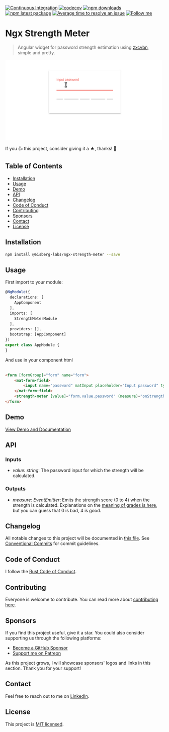 [![Continuous Integration](https://github.com/eisberg-labs/ngx-strength-meter/actions/workflows/ci.yml/badge.svg)](https://github.com/eisberg-labs/ngx-strength-meter/actions/workflows/ci.yml)
[![codecov](https://codecov.io/gh/eisberg-labs/ngx-strength-meter/branch/master/graph/badge.svg?token=GQCS6ZEVU3)](https://codecov.io/gh/eisberg-labs/ngx-strength-meter)
[![npm downloads](https://img.shields.io/npm/dm/@eisberg-labs/ngx-strength-meter.svg)](https://www.npmjs.com/package/@eisberg-labs/ngx-strength-meter)
[![npm latest package](https://img.shields.io/npm/v/@eisberg-labs/ngx-strength-meter/latest.svg)](https://www.npmjs.com/package/@eisberg-labs/ngx-strength-meter)
[![Average time to resolve an issue](https://isitmaintained.com/badge/resolution/eisberg-labs/ngx-strength-meter.svg)](https://isitmaintained.com/project/eisberg-labs/ngx-strength-meter 'Average time to resolve an issue')
[![Follow me](https://img.shields.io/badge/LinkedIn-0077B5?style=for-the-badge&logo=linkedin&logoColor=white)](https://www.linkedin.com/in/anamarjanica/)

# Ngx Strength Meter

> Angular widget for password strength estimation using [zxcvbn](https://github.com/dropbox/zxcvbn),
> simple and pretty.

![Example](./thumbnail.gif)

If you 👍 this project, consider giving it a ★, thanks! 🙌

## Table of Contents

- [Installation](#installation)
- [Usage](#usage)
- [Demo](#demo)
- [API](#api)
- [Changelog](#changelog)
- [Code of Conduct](#code-of-conduct)
- [Contributing](#contributing)
- [Sponsors](#sponsors)
- [Contact](#contact)
- [License](#license)

## Installation

```bash
npm install @eisberg-labs/ngx-strength-meter --save
```

## Usage

First import to your module:

```typescript
@NgModule({
  declarations: [
    AppComponent
  ],
  imports: [
    StrengthMeterModule
  ],
  providers: [],
  bootstrap: [AppComponent]
})
export class AppModule {
}

```

And use in your component html

```html

<form [formGroup]="form" name="form">
    <mat-form-field>
        <input name="password" matInput placeholder="Input password" type="password" formControlName="password">
    </mat-form-field>
    <strength-meter [value]="form.value.password" (measure)="onStrengthChange($event)"></strength-meter>
</form>
```

## Demo

[View Demo and Documentation](https://ngx-strength-meter.amarjanica.com)

## API

### Inputs

- *value: string*: The password input for which the strength will be calculated.

### Outputs

- *measure: EventEmitter<number>*: Emits the strength score (0 to 4) when the strength is calculated. Explanations on the [meaning of grades is here](https://github.com/dropbox/zxcvbn), but you can guess that 0 is bad, 4 is good.

## Changelog

All notable changes to this project will be documented in [this file](./CHANGELOG.md).
See [Conventional Commits](https://conventionalcommits.org) for commit guidelines.

## Code of Conduct

I follow the [Rust Code of Conduct](http://www.rust-lang.org/conduct.html).

## Contributing

Everyone is welcome to contribute. You can read more about [contributing here](./CONTRIBUTING.md).

## Sponsors

If you find this project useful, give it a star. You could also consider supporting us through the following platforms:

- [Become a GitHub Sponsor](https://github.com/sponsors/amarjanica)
- [Support me on Patreon](https://www.patreon.com/amarjanica)

As this project grows, I will showcase sponsors' logos and links in this section. Thank you for your support!

## Contact

Feel free to reach out to me on [LinkedIn](https://www.linkedin.com/in/anamarjanica/).

## License

This project is [MIT licensed](./LICENSE).

